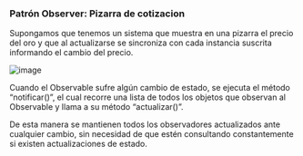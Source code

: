 ### Patrón Observer: Pizarra de cotizacion 

Supongamos que tenemos un sistema que muestra en una pizarra el precio del oro y que al actualizarse se sincroniza con cada instancia
suscrita informando el cambio del precio.

![image](https://github.com/D-Perez85/JAVA-OBSERVER-PATTERN/assets/77124855/fa011322-a08e-421a-8a26-192ff91e2ab8)


Cuando el Observable sufre algún cambio de estado, se ejecuta el método “notificar()”, el cual recorre una lista de todos los objetos que
observan al Observable y llama a su método “actualizar()”. 

De esta manera se mantienen todos los observadores actualizados ante cualquier cambio, sin necesidad de que estén consultando constantemente
si existen actualizaciones de estado.
